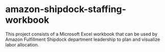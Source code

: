 # amazon-shipdock-staffing-workbook
This project consists of a Microsoft Excel workbook that can be used by Amazon Fulfillment Shipdock department leadership to plan and visualize labor allocation.
